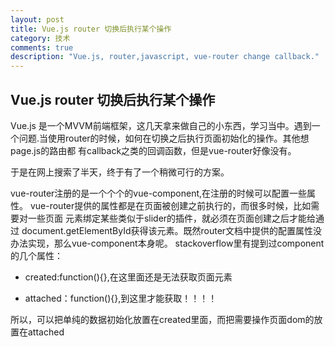 ```yaml
---
layout: post
title: Vue.js router 切换后执行某个操作
category: 技术
comments: true
description: "Vue.js, router,javascript, vue-router change callback."
---
```



## Vue.js router 切换后执行某个操作
Vue.js 是一个MVVM前端框架，这几天拿来做自己的小东西，学习当中。遇到一个问题.当使用router的时候，如何在切换之后执行页面初始化的操作。其他想page.js的路由都
有callback之类的回调函数，但是vue-router好像没有。

于是在网上搜索了半天，终于有了一个稍微可行的方案。

vue-router注册的是一个个个的vue-component,在注册的时候可以配置一些属性。
vue-router提供的属性都是在页面被创建之前执行的，而很多时候，比如需要对一些页面
元素绑定某些类似于slider的插件，就必须在页面创建之后才能给通过
document.getElementById获得该元素。既然router文档中提供的配置属性没办法实现，那么vue-component本身呢。
stackoverflow里有提到过component的几个属性：

*   created:function(){},在这里面还是无法获取页面元素

*   attached：function(){},到这里才能获取！！！！

所以，可以把单纯的数据初始化放置在created里面，而把需要操作页面dom的放置在attached


